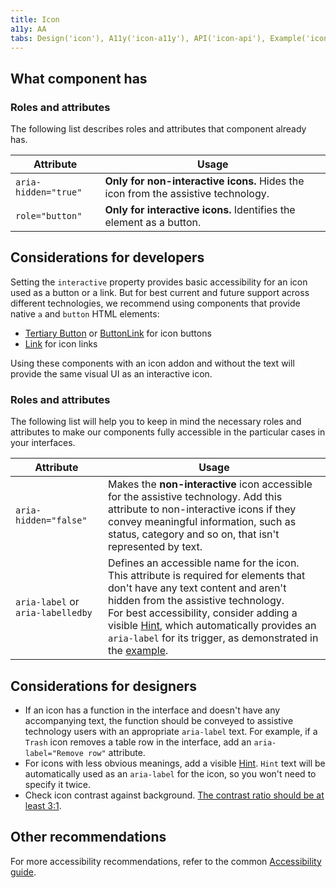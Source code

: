 ```yaml
---
title: Icon
a11y: AA
tabs: Design('icon'), A11y('icon-a11y'), API('icon-api'), Example('icon-code'), Changelog('icon-changelog')
---
```


## What component has

### Roles and attributes

The following list describes roles and attributes that component already has.

| Attribute            | Usage                                                                                                                                                                                                                     |
| -------------------- | ------------------------------------------------------------------------------------------------------------------------------------------------------------------------------------------------------------------------- |
| `aria-hidden="true"` | **Only for non-interactive icons.** Hides the icon from the assistive technology.  |
| `role="button"`      | **Only for interactive icons.** Identifies the element as a button. |

## Considerations for developers

Setting the `interactive` property provides basic accessibility for an icon used as a button or a link. But for best current and future support across different technologies, we recommend using components that provide native `a` and `button` HTML elements:

- [Tertiary Button](../../components/button/button) or [ButtonLink](../../components/button/button.md#button-with-link-styles) for icon buttons
- [Link](../../components/link/link) for icon links

Using these components with an icon addon and without the text will provide the same visual UI as an interactive icon.

### Roles and attributes

The following list will help you to keep in mind the necessary roles and attributes to make our components fully accessible in the particular cases in your interfaces.

| Attribute             | Usage                                                                                                                                                                                                                     |
| --------------------- | ------------------------------------------------------------------------------------------------------------------------------------------------------------------------------------------------------------------------- |
| `aria-hidden="false"` | Makes the **non-interactive** icon accessible for the assistive technology. Add this attribute to non-interactive icons if they convey meaningful information, such as status, category and so on, that isn't represented by text. |
| `aria-label` or `aria-labelledby` | Defines an accessible name for the icon. This attribute is required for elements that don't have any text content and aren't hidden from the assistive technology. <br/>For best accessibility, consider adding a visible [Hint](../../components/tooltip/tooltip), which automatically provides an `aria-label` for its trigger, as demonstrated in the [example](./icon-code).  |

## Considerations for designers

- If an icon has a function in the interface and doesn't have any accompanying text, the function should be conveyed to assistive technology users with an appropriate `aria-label` text. For example, if a `Trash` icon removes a table row in the interface, add an `aria-label="Remove row"` attribute.
- For icons with less obvious meanings, add a visible [Hint](../../components/tooltip/tooltip). `Hint` text will be automatically used as an `aria-label` for the icon, so you won't need to specify it twice.
- Check icon contrast against background. [The contrast ratio should be at least 3:1](https://www.w3.org/WAI/WCAG21/Techniques/general/G207).

## Other recommendations

For more accessibility recommendations, refer to the common [Accessibility guide](/core-principles/a11y/a11y).
